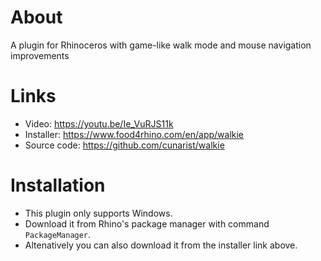 # About

A plugin for Rhinoceros with game-like walk mode and mouse navigation improvements

# Links

- Video: https://youtu.be/Ie_VuRJS11k
- Installer: https://www.food4rhino.com/en/app/walkie
- Source code: https://github.com/cunarist/walkie

# Installation

- This plugin only supports Windows.
- Download it from Rhino's package manager with command `PackageManager`.
- Altenatively you can also download it from the installer link above.
